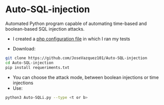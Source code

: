 # Auto-SQL-injection
Automated Python program capable of automating time-based and boolean-based SQL injection attacks.

- I created a [php configuration file](https://github.com/JoseVazquez101/Auto-SQL-injection/blob/main/users.php) in which I ran my tests

- Download:

~~~bash
git clone https://github.com/JoseVazquez101/Auto-SQL-injection
cd Auto-SQL-injection
pip install requeriments.txt
~~~

- You can choose the attack mode, between boolean injections or time injections
- Use:

~~~bash
python3 Auto-SQLi.py --type <t or b>
~~~

